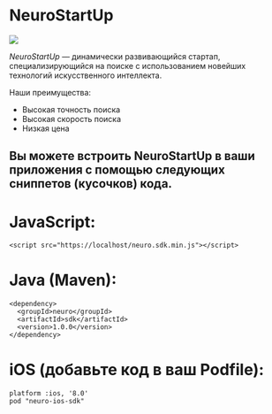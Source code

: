 # NeuroStartUp

![](https://camo.githubusercontent.com/c6727c717cad1e4820481abb87524f90782445c5/68747470733a2f2f692e696d6775722e636f6d2f495a4f525769492e706e67)

*NeuroStartUp* — динамически развивающийся стартап, специализирующийся на поиске с использованием новейших технологий искусственного интеллекта.

Наши преимущества:
* Высокая точность поиска
* Высокая скорость поиска
* Низкая цена

## Вы можете встроить NeuroStartUp в ваши приложения с помощью следующих сниппетов (кусочков) кода.

# JavaScript:

```
<script src="https://localhost/neuro.sdk.min.js"></script>
```
# Java (Maven):

```
<dependency>
  <groupId>neuro</groupId>
  <artifactId>sdk</artifactId>
  <version>1.0.0</version>
</dependency>
```

# iOS (добавьте код в ваш Podfile):

```
platform :ios, '8.0'
pod "neuro-ios-sdk"
```
